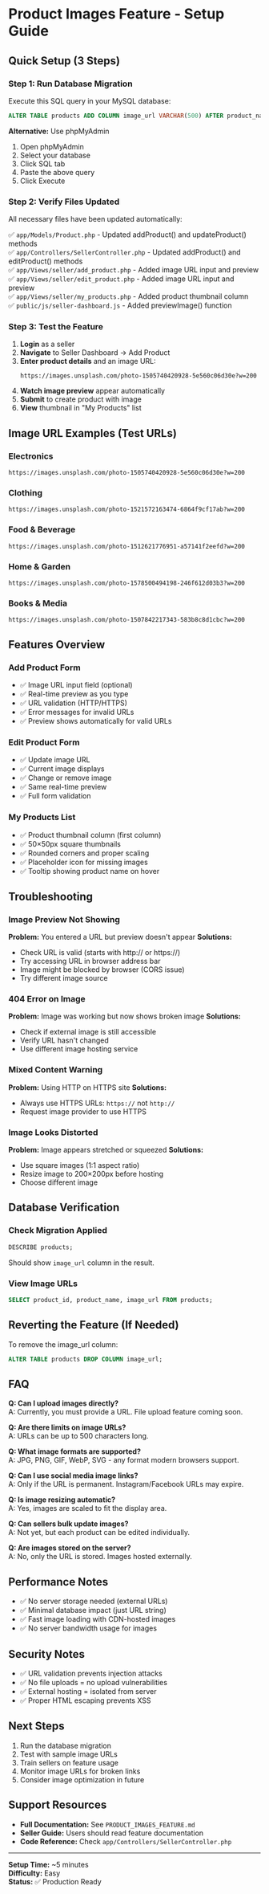 # Product Images Feature - Setup Guide

## Quick Setup (3 Steps)

### Step 1: Run Database Migration
Execute this SQL query in your MySQL database:

```sql
ALTER TABLE products ADD COLUMN image_url VARCHAR(500) AFTER product_name;
```

**Alternative:** Use phpMyAdmin
1. Open phpMyAdmin
2. Select your database
3. Click SQL tab
4. Paste the above query
5. Click Execute

### Step 2: Verify Files Updated
All necessary files have been updated automatically:

✅ `app/Models/Product.php` - Updated addProduct() and updateProduct() methods  
✅ `app/Controllers/SellerController.php` - Updated addProduct() and editProduct() methods  
✅ `app/Views/seller/add_product.php` - Added image URL input and preview  
✅ `app/Views/seller/edit_product.php` - Added image URL input and preview  
✅ `app/Views/seller/my_products.php` - Added product thumbnail column  
✅ `public/js/seller-dashboard.js` - Added previewImage() function  

### Step 3: Test the Feature

1. **Login** as a seller
2. **Navigate** to Seller Dashboard → Add Product
3. **Enter product details** and an image URL:
   ```
   https://images.unsplash.com/photo-1505740420928-5e560c06d30e?w=200
   ```
4. **Watch image preview** appear automatically
5. **Submit** to create product with image
6. **View** thumbnail in "My Products" list

## Image URL Examples (Test URLs)

### Electronics
```
https://images.unsplash.com/photo-1505740420928-5e560c06d30e?w=200
```

### Clothing
```
https://images.unsplash.com/photo-1521572163474-6864f9cf17ab?w=200
```

### Food & Beverage
```
https://images.unsplash.com/photo-1512621776951-a57141f2eefd?w=200
```

### Home & Garden
```
https://images.unsplash.com/photo-1578500494198-246f612d03b3?w=200
```

### Books & Media
```
https://images.unsplash.com/photo-1507842217343-583b8c8d1cbc?w=200
```

## Features Overview

### Add Product Form
- ✅ Image URL input field (optional)
- ✅ Real-time preview as you type
- ✅ URL validation (HTTP/HTTPS)
- ✅ Error messages for invalid URLs
- ✅ Preview shows automatically for valid URLs

### Edit Product Form  
- ✅ Update image URL
- ✅ Current image displays
- ✅ Change or remove image
- ✅ Same real-time preview
- ✅ Full form validation

### My Products List
- ✅ Product thumbnail column (first column)
- ✅ 50×50px square thumbnails
- ✅ Rounded corners and proper scaling
- ✅ Placeholder icon for missing images
- ✅ Tooltip showing product name on hover

## Troubleshooting

### Image Preview Not Showing
**Problem:** You entered a URL but preview doesn't appear
**Solutions:**
- Check URL is valid (starts with http:// or https://)
- Try accessing URL in browser address bar
- Image might be blocked by browser (CORS issue)
- Try different image source

### 404 Error on Image
**Problem:** Image was working but now shows broken image
**Solutions:**
- Check if external image is still accessible
- Verify URL hasn't changed
- Use different image hosting service

### Mixed Content Warning
**Problem:** Using HTTP on HTTPS site
**Solutions:**
- Always use HTTPS URLs: `https://` not `http://`
- Request image provider to use HTTPS

### Image Looks Distorted
**Problem:** Image appears stretched or squeezed
**Solutions:**
- Use square images (1:1 aspect ratio)
- Resize image to 200×200px before hosting
- Choose different image

## Database Verification

### Check Migration Applied
```sql
DESCRIBE products;
```
Should show `image_url` column in the result.

### View Image URLs
```sql
SELECT product_id, product_name, image_url FROM products;
```

## Reverting the Feature (If Needed)

To remove the image_url column:
```sql
ALTER TABLE products DROP COLUMN image_url;
```

## FAQ

**Q: Can I upload images directly?**  
A: Currently, you must provide a URL. File upload feature coming soon.

**Q: Are there limits on image URLs?**  
A: URLs can be up to 500 characters long.

**Q: What image formats are supported?**  
A: JPG, PNG, GIF, WebP, SVG - any format modern browsers support.

**Q: Can I use social media image links?**  
A: Only if the URL is permanent. Instagram/Facebook URLs may expire.

**Q: Is image resizing automatic?**  
A: Yes, images are scaled to fit the display area.

**Q: Can sellers bulk update images?**  
A: Not yet, but each product can be edited individually.

**Q: Are images stored on the server?**  
A: No, only the URL is stored. Images hosted externally.

## Performance Notes

- ✅ No server storage needed (external URLs)
- ✅ Minimal database impact (just URL string)
- ✅ Fast image loading with CDN-hosted images
- ✅ No server bandwidth usage for images

## Security Notes

- ✅ URL validation prevents injection attacks
- ✅ No file uploads = no upload vulnerabilities
- ✅ External hosting = isolated from server
- ✅ Proper HTML escaping prevents XSS

## Next Steps

1. Run the database migration
2. Test with sample image URLs
3. Train sellers on feature usage
4. Monitor image URLs for broken links
5. Consider image optimization in future

## Support Resources

- **Full Documentation:** See `PRODUCT_IMAGES_FEATURE.md`
- **Seller Guide:** Users should read feature documentation
- **Code Reference:** Check `app/Controllers/SellerController.php`

---

**Setup Time:** ~5 minutes  
**Difficulty:** Easy  
**Status:** ✅ Production Ready